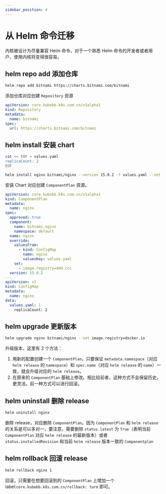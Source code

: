```yaml
---
sidebar_position: 4
---
```

# 从 Helm 命令迁移

内核被设计为尽量兼容 Helm 命令，对于一个熟悉 Helm 命令的开发者或者用户，使用内核将变得很容易。

## helm repo add 添加仓库

```bash
helm repo add bitnami https://charts.bitnami.com/bitnami
```

添加仓库对应创建 `Repository` 资源

```yaml
apiVersion: core.kubebb.k8s.com.cn/v1alpha1
kind: Repository
metadata:
  name: bitnami
spec:
  url: https://charts.bitnami.com/bitnami
```

## helm install 安装 chart

```bash
cat << EOF > values.yaml
replicaCount: 2
EOF

helm install nginx bitnami/nginx --version 15.0.2 -f values.yaml --set image.registry=ddd.ccc
```

安装 Chart 对应创建 `ComponentPlan` 资源。

```yaml
apiVersion: core.kubebb.k8s.com.cn/v1alpha1
kind: ComponentPlan
metadata:
  name: nginx
spec:
  approved: true
  component:
    name: bitnami.nginx
    namespace: default
  name: nginx
  override:
    valuesFrom:
      - kind: ConfigMap
        name: nginx
        valuesKey: values.yaml
    set:
      - image.registry=ddd.ccc
  version: 15.0.2
---
apiVersion: v1
kind: ConfigMap
metadata:
  name: nginx
data:
  values.yaml: |
    replicaCount: 2
```

## helm upgrade 更新版本

```bash
helm upgrade nginx bitnami/nginx --set image.registry=docker.io
```

升级版本，这里有 2 个方法：

1. 用新的配置创建一个 `ComponentPlan`，只要保证 `metadata.namespace`（对应 `helm release` 的 `namespace`）和 `spec.name`（对应 `helm release` 的 `name`）一致，就会升级对应的 `helm release`。
2. 在原来的 `ComponentPlan` 基础上修改。相比较前者，这种方式不会保留历史，更灵活。前一种方式可以进行回滚。

## helm uninstall 删除 release

```bash
helm uninstall nginx
```

删除 release，对应删除 `ComponentPlan`。因为 `ComponentPlan` 和 `helm release` 的关系是可以多对一，要注意，需要删除 `status.latest` 为 `True`（表明当前 `ComponentPlan` 对应 `helm release` 的最新版本）或者 `status.installedRevision` 和当前 `helm release` 版本一致的 `Componentplan`

## helm rollback 回滚 release

```bash
helm rollback nginx 1
```

回滚，只需要在想要回滚到的 `ComponentPlan` 上增加一个 label:`core.kubebb.k8s.com.cn/rollback: ture` 即可。
